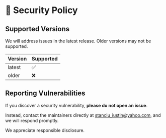 # 🔐 Security Policy

## Supported Versions

We will address issues in the latest release. Older versions may not be supported.

| Version | Supported |
| ------- | --------- |
| latest  | ✅        |
| older   | ❌        |

## Reporting Vulnerabilities

If you discover a security vulnerability, **please do not open an issue**.

Instead, contact the maintainers directly at [stanciu_iustin@yahoo.com](mailto:stanciu_iustin@yahoo.com), and we will respond promptly.

We appreciate responsible disclosure.
